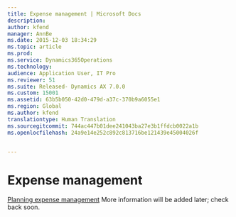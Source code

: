 ```yaml
---
title: Expense management | Microsoft Docs
description: 
author: kfend
manager: AnnBe
ms.date: 2015-12-03 18:34:29
ms.topic: article
ms.prod: 
ms.service: Dynamics365Operations
ms.technology: 
audience: Application User, IT Pro
ms.reviewer: 51
ms.suite: Released- Dynamics AX 7.0.0
ms.custom: 15001
ms.assetid: 63b5b050-42d0-479d-a37c-370b9a6055e1
ms.region: Global
ms.author: kfend
translationtype: Human Translation
ms.sourcegitcommit: 744ac447b01dee241043ba27e3b1ffdcb0022a1b
ms.openlocfilehash: 24a9e14e252c892c813716be121439e45004026f


---
```


# <a name="expense-management"></a>Expense management



[Planning expense management](https://docs.microsoft.com/en-us/dynamics365/operations/core/organization-administration/planning-expense-management) More information will be added later; check back soon.




<!--HONumber=Feb17_HO3-->


